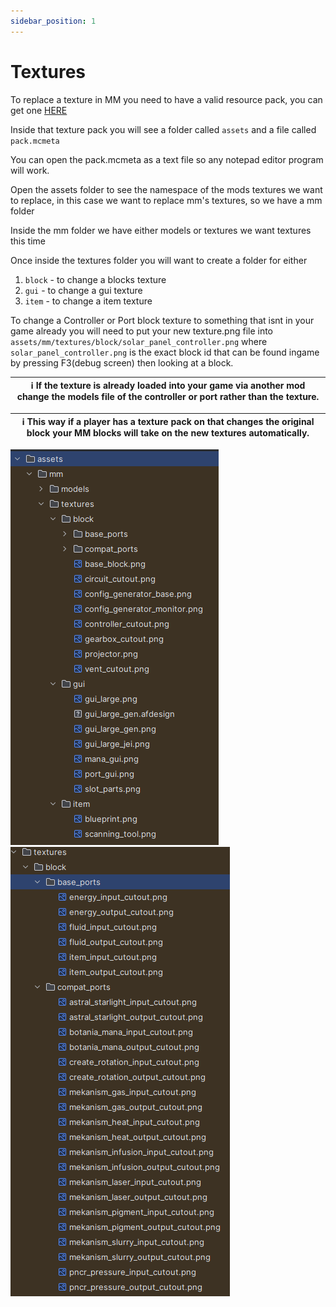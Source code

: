 ```yaml
---
sidebar_position: 1
---
```


# Textures

To replace a texture in MM you need to have a valid resource pack, you can get one [HERE](../assets/downloads/solar_panel_resource_pack.zip)

Inside that texture pack you will see a folder called `assets` and a file called `pack.mcmeta`

You can open the pack.mcmeta as a text file so any notepad editor program will work. 

Open the assets folder to see the namespace of the mods textures we want to replace, in this case we want to replace mm's textures, so we have a mm folder

Inside the mm folder we have either models or textures we want textures this time

Once inside the textures folder you will want to create a folder for either
1. `block` - to change a blocks texture
2. `gui` - to change a gui texture
3. `item` - to change a item texture

To change a Controller or Port block texture to something that isnt in your game already you will need to put your new texture.png file into `assets/mm/textures/block/solar_panel_controller.png` where `solar_panel_controller.png` is the exact block id that can be found ingame by pressing F3(debug screen) then looking at a block.

| :information_source:  If the texture is already loaded into your game via another mod change the models file of the controller or port rather than the texture. |
|-----------------------------------------------------------------------------------------------------------------------------------------------------------------|

| :information_source:  This way if a player has a texture pack on that changes the original block your MM blocks will take on the new textures automatically.                |
|-----------------------------------------------------------------------------------------------------------------------------------------------------------------------------|

![ Root MM Textures Folder Contents](../assets/mm_textures.png "Root MM Textures Folder Contents")
![ Base Ports and Compat Ports Folder Contents](../assets/port_textures.png "Base Ports and Compat Ports Folder Contents")
